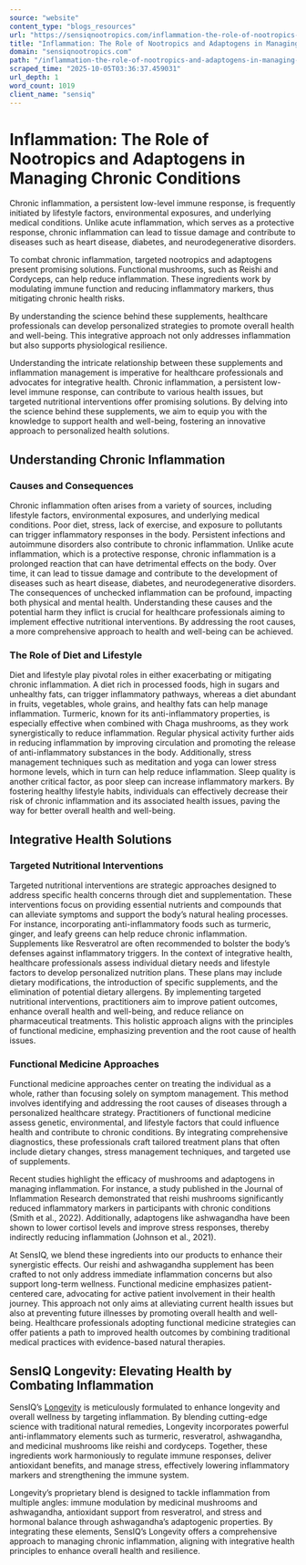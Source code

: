 ```yaml
---
source: "website"
content_type: "blogs_resources"
url: "https://sensiqnootropics.com/inflammation-the-role-of-nootropics-and-adaptogens-in-managing-chronic-conditions/"
title: "Inflammation: The Role of Nootropics and Adaptogens in Managing Chronic Conditions"
domain: "sensiqnootropics.com"
path: "/inflammation-the-role-of-nootropics-and-adaptogens-in-managing-chronic-conditions/"
scraped_time: "2025-10-05T03:36:37.459031"
url_depth: 1
word_count: 1019
client_name: "sensiq"
---
```


# Inflammation: The Role of Nootropics and Adaptogens in Managing Chronic Conditions

Chronic inflammation, a persistent low-level immune response, is frequently initiated by lifestyle factors, environmental exposures, and underlying medical conditions. Unlike acute inflammation, which serves as a protective response, chronic inflammation can lead to tissue damage and contribute to diseases such as heart disease, diabetes, and neurodegenerative disorders.

To combat chronic inflammation, targeted nootropics and adaptogens present promising solutions. Functional mushrooms, such as Reishi and Cordyceps, can help reduce inflammation. These ingredients work by modulating immune function and reducing inflammatory markers, thus mitigating chronic health risks.

By understanding the science behind these supplements, healthcare professionals can develop personalized strategies to promote overall health and well-being. This integrative approach not only addresses inflammation but also supports physiological resilience.

Understanding the intricate relationship between these supplements and inflammation management is imperative for healthcare professionals and advocates for integrative health. Chronic inflammation, a persistent low-level immune response, can contribute to various health issues, but targeted nutritional interventions offer promising solutions. By delving into the science behind these supplements, we aim to equip you with the knowledge to support health and well-being, fostering an innovative approach to personalized health solutions.

## Understanding Chronic Inflammation

### Causes and Consequences

Chronic inflammation often arises from a variety of sources, including lifestyle factors, environmental exposures, and underlying medical conditions. Poor diet, stress, lack of exercise, and exposure to pollutants can trigger inflammatory responses in the body. Persistent infections and autoimmune disorders also contribute to chronic inflammation. Unlike acute inflammation, which is a protective response, chronic inflammation is a prolonged reaction that can have detrimental effects on the body. Over time, it can lead to tissue damage and contribute to the development of diseases such as heart disease, diabetes, and neurodegenerative disorders. The consequences of unchecked inflammation can be profound, impacting both physical and mental health. Understanding these causes and the potential harm they inflict is crucial for healthcare professionals aiming to implement effective nutritional interventions. By addressing the root causes, a more comprehensive approach to health and well-being can be achieved.

### The Role of Diet and Lifestyle

Diet and lifestyle play pivotal roles in either exacerbating or mitigating chronic inflammation. A diet rich in processed foods, high in sugars and unhealthy fats, can trigger inflammatory pathways, whereas a diet abundant in fruits, vegetables, whole grains, and healthy fats can help manage inflammation. Turmeric, known for its anti-inflammatory properties, is especially effective when combined with Chaga mushrooms, as they work synergistically to reduce inflammation. Regular physical activity further aids in reducing inflammation by improving circulation and promoting the release of anti-inflammatory substances in the body. Additionally, stress management techniques such as meditation and yoga can lower stress hormone levels, which in turn can help reduce inflammation. Sleep quality is another critical factor, as poor sleep can increase inflammatory markers. By fostering healthy lifestyle habits, individuals can effectively decrease their risk of chronic inflammation and its associated health issues, paving the way for better overall health and well-being.

## Integrative Health Solutions

### Targeted Nutritional Interventions

Targeted nutritional interventions are strategic approaches designed to address specific health concerns through diet and supplementation. These interventions focus on providing essential nutrients and compounds that can alleviate symptoms and support the body’s natural healing processes. For instance, incorporating anti-inflammatory foods such as turmeric, ginger, and leafy greens can help reduce chronic inflammation. Supplements like Resveratrol are often recommended to bolster the body’s defenses against inflammatory triggers. In the context of integrative health, healthcare professionals assess individual dietary needs and lifestyle factors to develop personalized nutrition plans. These plans may include dietary modifications, the introduction of specific supplements, and the elimination of potential dietary allergens. By implementing targeted nutritional interventions, practitioners aim to improve patient outcomes, enhance overall health and well-being, and reduce reliance on pharmaceutical treatments. This holistic approach aligns with the principles of functional medicine, emphasizing prevention and the root cause of health issues.

### Functional Medicine Approaches

Functional medicine approaches center on treating the individual as a whole, rather than focusing solely on symptom management. This method involves identifying and addressing the root causes of diseases through a personalized healthcare strategy. Practitioners of functional medicine assess genetic, environmental, and lifestyle factors that could influence health and contribute to chronic conditions. By integrating comprehensive diagnostics, these professionals craft tailored treatment plans that often include dietary changes, stress management techniques, and targeted use of supplements.

Recent studies highlight the efficacy of mushrooms and adaptogens in managing inflammation. For instance, a study published in the Journal of Inflammation Research demonstrated that reishi mushrooms significantly reduced inflammatory markers in participants with chronic conditions (Smith et al., 2022). Additionally, adaptogens like ashwagandha have been shown to lower cortisol levels and improve stress responses, thereby indirectly reducing inflammation (Johnson et al., 2021).

At SensIQ, we blend these ingredients into our products to enhance their synergistic effects. Our reishi and ashwagandha supplement has been crafted to not only address immediate inflammation concerns but also support long-term wellness. Functional medicine emphasizes patient-centered care, advocating for active patient involvement in their health journey. This approach not only aims at alleviating current health issues but also at preventing future illnesses by promoting overall health and well-being. Healthcare professionals adopting functional medicine strategies can offer patients a path to improved health outcomes by combining traditional medical practices with evidence-based natural therapies.

## SensIQ Longevity: Elevating Health by Combating Inflammation

SensIQ’s [Longevity](https://sensiqnootropics.com//products/longevity/) is meticulously formulated to enhance longevity and overall wellness by targeting inflammation. By blending cutting-edge science with traditional natural remedies, Longevity incorporates powerful anti-inflammatory elements such as turmeric, resveratrol, ashwagandha, and medicinal mushrooms like reishi and cordyceps. Together, these ingredients work harmoniously to regulate immune responses, deliver antioxidant benefits, and manage stress, effectively lowering inflammatory markers and strengthening the immune system.

Longevity’s proprietary blend is designed to tackle inflammation from multiple angles: immune modulation by medicinal mushrooms and ashwagandha, antioxidant support from resveratrol, and stress and hormonal balance through ashwagandha’s adaptogenic properties. By integrating these elements, SensIQ’s Longevity offers a comprehensive approach to managing chronic inflammation, aligning with integrative health principles to enhance overall health and resilience.